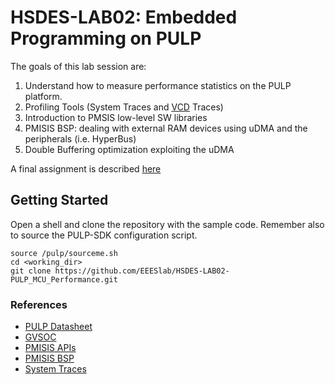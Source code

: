 # HSDES-LAB02: Embedded Programming on PULP

The goals of this lab session are:
1) Understand how to measure performance statistics on the PULP platform.
2) Profiling Tools (System Traces and [VCD](https://en.wikipedia.org/wiki/Value_change_dump) Traces)
3) Introduction to PMSIS low-level SW libraries
4) PMISIS BSP: dealing with external RAM devices using uDMA and the peripherals (i.e. HyperBus)
5) Double Buffering optimization exploiting the uDMA

A final assignment is described [here](https://github.com/EEESlab/HSDES-LAB02-PULP_MCU_Performance/blob/main/lab_assignment/README.md)


## Getting Started
Open a shell and clone the repository with the sample code. 
Remember also to source the PULP-SDK configuration script. 
~~~~~shell
source /pulp/sourceme.sh
cd <working_dir>
git clone https://github.com/EEESlab/HSDES-LAB02-PULP_MCU_Performance.git
~~~~~

### References
* [PULP Datasheet](https://github.com/pulp-platform/pulp/blob/master/doc/datasheet.pdf)
* [GVSOC](https://greenwaves-technologies.com/manuals/BUILD/GVSOC/html/index.html)
* [PMISIS APIs](https://greenwaves-technologies.com/manuals/BUILD/PMSIS_API/html/index.html)
* [PMISIS BSP](https://greenwaves-technologies.com/manuals/BUILD/PMSIS_BSP/html/index.html)
* [System Traces](https://gvsoc.readthedocs.io/en/latest/system_traces.html)

